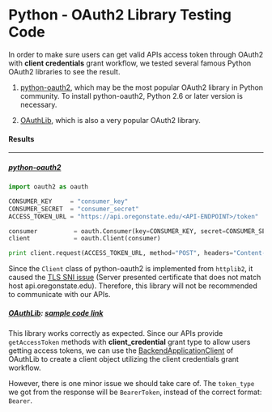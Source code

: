 Python - OAuth2 Library Testing Code
====================================

In order to make sure users can get valid APIs access token through OAuth2 with **client credentials** grant workflow, we tested several famous Python OAuth2 libraries to see the result.

1. [python-oauth2](https://github.com/joestump/python-oauth2), which may be the most popular OAuth2 library in Python community. To install python-oauth2, Python 2.6 or later version is necessary.

2. [OAuthLib](https://github.com/idan/oauthlib), which is also a very popular OAuth2 library.

#### Results
------------

##### [python-oauth2](https://github.com/joestump/python-oauth2)

```python
import oauth2 as oauth

CONSUMER_KEY     = "consumer_key"
CONSUMER_SECRET  = "consumer_secret"
ACCESS_TOKEN_URL = "https://api.oregonstate.edu/<API-ENDPOINT>/token"

consumer          = oauth.Consumer(key=CONSUMER_KEY, secret=CONSUMER_SECRET)
client            = oauth.Client(consumer)

print client.request(ACCESS_TOKEN_URL, method="POST", headers="Content-Type: application/x-www-form-urlencoded;charset=utf-8")

```

Since the `Client` class of python-oauth2 is implemented from `httplib2`, it caused the [TLS SNI issue](https://github.com/kennethreitz/requests/issues/749) (Server presented certificate that does not match host api.oregonstate.edu). Therefore, this library will not be recommended to communicate with our APIs.

##### [OAuthLib](https://github.com/idan/oauthlib): [sample code link](oauthlib-token.py)

This library works correctly as expected. Since our APIs provide `getAccessToken` methods with **client_credential** grant type to allow users getting access tokens, we can use the [BackendApplicationClient](https://oauthlib.readthedocs.io/en/latest/oauth2/clients/backendapplicationclient.html) of OAuthLib to create a client object utilizing the client credentials grant workflow.

However, there is one minor issue we should take care of. The `token_type` we got from the response will be `BearerToken`, instead of the correct format: `Bearer`.
